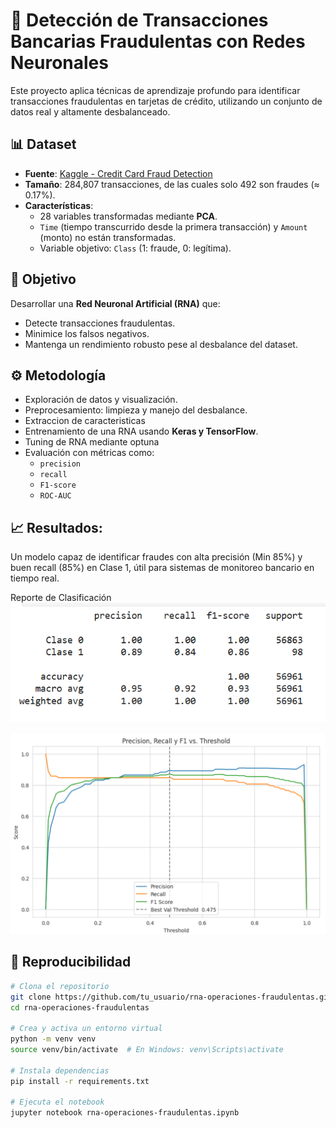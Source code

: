 # 🧠 Detección de Transacciones Bancarias Fraudulentas con Redes Neuronales

Este proyecto aplica técnicas de aprendizaje profundo para identificar transacciones fraudulentas en tarjetas de crédito, utilizando un conjunto de datos real y altamente desbalanceado.

## 📊 Dataset

- **Fuente**: [Kaggle - Credit Card Fraud Detection](https://www.kaggle.com/mlg-ulb/creditcardfraud)
- **Tamaño**: 284,807 transacciones, de las cuales solo 492 son fraudes (≈ 0.17%).
- **Características**:
  - 28 variables transformadas mediante **PCA**.
  - `Time` (tiempo transcurrido desde la primera transacción) y `Amount` (monto) no están transformadas.
  - Variable objetivo: `Class` (1: fraude, 0: legítima).

## 🎯 Objetivo

Desarrollar una **Red Neuronal Artificial (RNA)** que:

- Detecte transacciones fraudulentas.
- Minimice los falsos negativos.
- Mantenga un rendimiento robusto pese al desbalance del dataset.

## ⚙️ Metodología

- Exploración de datos y visualización.
- Preprocesamiento: limpieza y manejo del desbalance.
- Extraccion de caracteristicas
- Entrenamiento de una RNA usando **Keras y TensorFlow**.
- Tuning de RNA mediante optuna
- Evaluación con métricas como:
  - `precision`
  - `recall`
  - `F1-score`
  - `ROC-AUC`

## 📈 Resultados:

Un modelo capaz de identificar fraudes con alta precisión (Min 85%) y buen recall (85%) en Clase 1, útil para sistemas de monitoreo bancario en tiempo real.

Reporte de Clasificación
![alt text](images/image.png)

![alt text](images/image-1.png)

## 🧪 Reproducibilidad

```bash
# Clona el repositorio
git clone https://github.com/tu_usuario/rna-operaciones-fraudulentas.git
cd rna-operaciones-fraudulentas

# Crea y activa un entorno virtual
python -m venv venv
source venv/bin/activate  # En Windows: venv\Scripts\activate

# Instala dependencias
pip install -r requirements.txt

# Ejecuta el notebook
jupyter notebook rna-operaciones-fraudulentas.ipynb